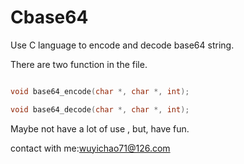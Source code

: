 # Cbase64
Use C language to encode and decode base64 string.

There are two function in the file.
```C

void base64_encode(char *, char *, int);

void base64_decode(char *, char *, int);
```

Maybe not have a lot of use , but, have fun.

contact with me:<wuyichao71@126.com>

